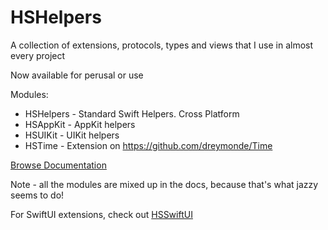 # HSHelpers

A collection of extensions, protocols, types and views that I use in almost every project

Now available for perusal or use

Modules:

* HSHelpers - Standard Swift Helpers. Cross Platform
* HSAppKit - AppKit helpers
* HSUIKit - UIKit helpers
* HSTime - Extension on https://github.com/dreymonde/Time


[Browse Documentation](https://confusedvorlon.github.io/HSHelpers/index.html)

Note - all the modules are mixed up in the docs, because that's what jazzy seems to do!

For SwiftUI extensions, check out [HSSwiftUI](https://github.com/ConfusedVorlon/HSSwiftUI)
